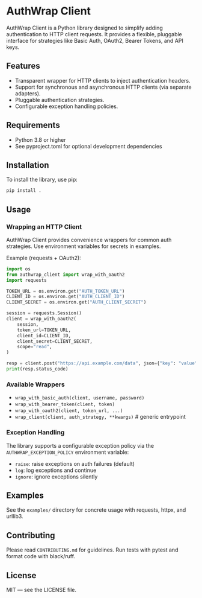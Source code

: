 # AuthWrap Client

AuthWrap Client is a Python library designed to simplify adding authentication to HTTP client requests. It provides a flexible, pluggable interface for strategies like Basic Auth, OAuth2, Bearer Tokens, and API keys.

## Features
- Transparent wrapper for HTTP clients to inject authentication headers.
- Support for synchronous and asynchronous HTTP clients (via separate adapters).
- Pluggable authentication strategies.
- Configurable exception handling policies.

## Requirements
- Python 3.8 or higher
- See pyproject.toml for optional development dependencies

## Installation
To install the library, use pip:

```bash
pip install .
```

## Usage

### Wrapping an HTTP Client
AuthWrap Client provides convenience wrappers for common auth strategies. Use environment variables for secrets in examples.

Example (requests + OAuth2):

```python
import os
from authwrap_client import wrap_with_oauth2
import requests

TOKEN_URL = os.environ.get("AUTH_TOKEN_URL")
CLIENT_ID = os.environ.get("AUTH_CLIENT_ID")
CLIENT_SECRET = os.environ.get("AUTH_CLIENT_SECRET")

session = requests.Session()
client = wrap_with_oauth2(
    session,
    token_url=TOKEN_URL,
    client_id=CLIENT_ID,
    client_secret=CLIENT_SECRET,
    scope="read",
)

resp = client.post("https://api.example.com/data", json={"key": "value"})
print(resp.status_code)
```

### Available Wrappers
- `wrap_with_basic_auth(client, username, password)`
- `wrap_with_bearer_token(client, token)`
- `wrap_with_oauth2(client, token_url, ...)`
- `wrap_client(client, auth_strategy, **kwargs)`  # generic entrypoint

### Exception Handling
The library supports a configurable exception policy via the `AUTHWRAP_EXCEPTION_POLICY` environment variable:
- `raise`: raise exceptions on auth failures (default)
- `log`: log exceptions and continue
- `ignore`: ignore exceptions silently

## Examples
See the `examples/` directory for concrete usage with requests, httpx, and urllib3.

## Contributing
Please read `CONTRIBUTING.md` for guidelines. Run tests with pytest and format code with black/ruff.

## License
MIT — see the LICENSE file.